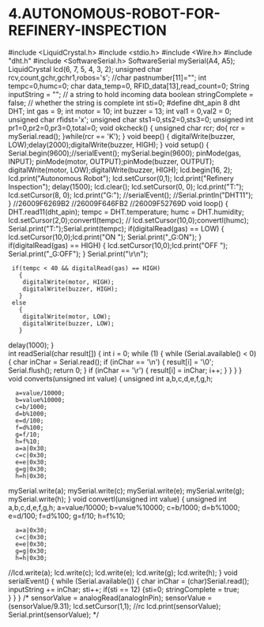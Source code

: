 # 4.AUTONOMOUS-ROBOT-FOR-REFINERY-INSPECTION
#include <LiquidCrystal.h>
#include <stdio.h>
#include <Wire.h>
#include "dht.h"
#include <SoftwareSerial.h>
SoftwareSerial mySerial(A4, A5);
LiquidCrystal lcd(6, 7, 5, 4, 3, 2);
 unsigned char rcv,count,gchr,gchr1,robos='s';
 //char pastnumber[11]="";
int tempc=0,humc=0;
char data_temp=0, RFID_data[13],read_count=0;
String inputString = "";         // a string to hold incoming data
boolean stringComplete = false;  // whether the string is complete
int sti=0;
#define dht_apin 8
dht DHT;
int gas    = 9;
int motor  = 10;
int buzzer = 13;
int val1 = 0,val2 = 0;
unsigned char rfidst='x';
unsigned char sts1=0,sts2=0,sts3=0;
unsigned int pr1=0,pr2=0,pr3=0,total=0;
void okcheck()
{
  unsigned char rcr;
  do{
      rcr = mySerial.read();
    }while(rcr == 'K');
}
void beep()
{
  digitalWrite(buzzer, LOW);delay(2000);digitalWrite(buzzer, HIGH);
}
void setup() 
{
  Serial.begin(9600);//serialEvent();
  mySerial.begin(9600);
  pinMode(gas, INPUT);
  pinMode(motor, OUTPUT);pinMode(buzzer, OUTPUT);
  digitalWrite(motor, LOW);digitalWrite(buzzer, HIGH);
  lcd.begin(16, 2);
  lcd.print("Autonomous Robot");
  lcd.setCursor(0,1);
  lcd.print("Refinery Inspection");
  delay(1500);
  lcd.clear();
  lcd.setCursor(0, 0);
  lcd.print("T:");
  lcd.setCursor(8, 0);
  lcd.print("G:");
  //serialEvent();
 //Serial.println("DHT11");
}
//26009F6269B2
//26009F646FB2
//26009F52769D
void loop() 
{
    DHT.read11(dht_apin);
      tempc = DHT.temperature;
      humc  = DHT.humidity;
    lcd.setCursor(2,0);convertl(tempc);
   // lcd.setCursor(10,0);convertl(humc);
     Serial.print("T:");Serial.print(tempc);
     if(digitalRead(gas) == LOW)
       {
        lcd.setCursor(10,0);lcd.print("ON  ");
        Serial.print("_G:ON");
       }
     if(digitalRead(gas) == HIGH)
       {
        lcd.setCursor(10,0);lcd.print("OFF ");
        Serial.print("_G:OFF");
       }
        Serial.print("\r\n");
        
     if(tempc < 40 && digitalRead(gas) == HIGH)
       {
        digitalWrite(motor, HIGH);  
        digitalWrite(buzzer, HIGH);
       }
     else
       {
        digitalWrite(motor, LOW);  
        digitalWrite(buzzer, LOW);   
       }
  delay(1000);
}          
int readSerial(char result[]) 
{
  int i = 0;
  while (1) 
  {
    while (Serial.available() < 0) 
    {
      char inChar = Serial.read();
      if (inChar == '\n') 
         {
          result[i] = '\0';
          Serial.flush();
          return 0;
         }
      if (inChar == '\r') 
         {
          result[i] = inChar;
          i++;
         }
    }
  }
}
void converts(unsigned int value)
{
  unsigned int a,b,c,d,e,f,g,h;

      a=value/10000;
      b=value%10000;
      c=b/1000;
      d=b%1000;
      e=d/100;
      f=d%100;
      g=f/10;
      h=f%10;
      a=a|0x30;               
      c=c|0x30;
      e=e|0x30; 
      g=g|0x30;              
      h=h|0x30;
   mySerial.write(a);
   mySerial.write(c);
   mySerial.write(e); 
   mySerial.write(g);
   mySerial.write(h);
}
void convertl(unsigned int value)
{
  unsigned int a,b,c,d,e,f,g,h;
      a=value/10000;
      b=value%10000;
      c=b/1000;
      d=b%1000;
      e=d/100;
      f=d%100;
      g=f/10;
      h=f%10;

      a=a|0x30;               
      c=c|0x30;
      e=e|0x30; 
      g=g|0x30;              
      h=h|0x30;
   //lcd.write(a);
   lcd.write(c);
   lcd.write(e); 
   lcd.write(g);
   lcd.write(h);
}
void serialEvent() 
{
  while (Serial.available()) 
        {
         char inChar = (char)Serial.read();
              inputString += inChar;
              sti++;
          if(sti == 12)
            {sti=0;
              stringComplete = true;      
            }
        }
}
/*
   sensorValue = analogRead(analogInPin);
   sensorValue = (sensorValue/9.31);
   lcd.setCursor(1,1); //rc
   lcd.print(sensorValue);
   Serial.print(sensorValue);
 */
